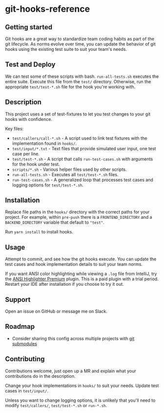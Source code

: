# git-hooks-reference

## Getting started

Git hooks are a great way to standardize team coding habits as part of the git lifecycle.
As norms evolve over time, you can update the behavior of git hooks using the existing test suite to suit your team's needs.

## Test and Deploy

We can test some of these scripts with bash. 
`run-all-tests.sh` executes the entire suite.
Execute this file from the `test/` directory.
Otherwise, run the appropriate `test/test-*.sh` file for the hook you're working with.

## Description

This project uses a set of test-fixtures to let you test changes to your git hooks with confidence.

Key files:

* `test/callers/call-*.sh` - A script used to link test fixtures with the implementation found in `hooks/`.
* `test/input/*.txt` - Text files that provide simulated user input, one test case per line.
* `test/test-*.sh` - A script that calls `run-test-cases.sh` with arguments for the hook under test.
* `scripts/*.sh` - Various helper files used by other scripts.
* `run-all-tests.sh` - Executes all `test/test-*.sh` files.
* `run-test-cases.sh` - A generalized loop that processes test cases and logging options for `test/test-*.sh`.

## Installation

Replace file paths in the `hooks/` directory with the correct paths for your project.
For example, within `pre-push` there is a `FRONTEND_DIRECTORY` and a `BACKEND_DIRECTORY` variable that default to `"test"`.

Run `yarn install` to install hooks.

## Usage

Attempt to commit, and see how the git hooks execute.
You can update the test cases and hook implementation details to suit your team norms.

If you want ANSI color highlighting while viewing a `.log` file from IntelliJ, try the [ANSI Highlighter Premium](https://plugins.jetbrains.com/plugin/9707-ansi-highlighter-premium) plugin.
This is a paid plugin with a trial period.
Restart your IDE after installation if you choose to try it out.

## Support

Open an issue on GitHub or message me on Slack.

## Roadmap

* Consider sharing this config across multiple projects with [git submodules](https://git-scm.com/book/en/v2/Git-Tools-Submodules)

## Contributing

Contributions welcome, just open up a MR and explain what your contributions do in the description.

Change your hook implementations in `hooks/` to suit your needs.
Update test cases in `test/input/`.

Unless you want to change logging options, it is unlikely that you'll need to modify `test/callers/`, `test/test-*.sh` or `run-*.sh`.
